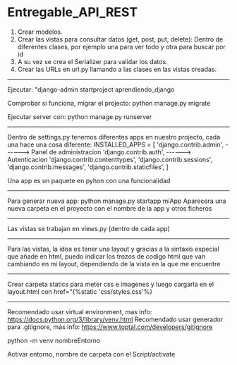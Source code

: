 # Entregable_API_REST


1. Crear modelos.
2. Crear las vistas para consultar datos (get, post, put, delete):
 Dentro de diferentes clases, por ejemplo una para ver todo y otra para buscar por id
3. A su vez se crea el Serializer para validar los datos.
4. Crear las URLs en url.py llamando a las clases en las vistas creadas.

________________________________________________________________________________________

Ejecutar: "django-admin startproject aprendiendo_django

Comprobar si funciona, migrar el projecto: python manage.py migrate

Ejecutar server con: python manage.py runserver

______________________________________________________________
Dentro de settings.py tenemos diferentes apps en nuestro projecto, cada una hace una cosa diferente:
INSTALLED_APPS = [
    'django.contrib.admin',        ------> Panel de administracion
    'django.contrib.auth',         ------> Autenticacion
    'django.contrib.contenttypes',
    'django.contrib.sessions',
    'django.contrib.messages',
    'django.contrib.staticfiles',
]

Una app es un paquete en pyhon con una funcionalidad

____________________________________________________________________

Para generar nueva app: python manage.py startapp miApp
Aparecera una nueva carpeta en el proyecto con el nombre de la app y otros ficheros

_____________________________________________________________________

Las vistas se trabajan en views.py (dentro de cada app)

______________________________________________________________

Para las vistas, la idea es tener una layout y gracias a la sintaxis especial
que añade en html, puedo indicar los trozos de codigo html que van cambiando
en mi layout, dependiendo de la vista en la que me encuentre

____________________________________________________________________

Crear carpeta statics para meter css e imagenes y luego cargarla en el layout.html
con  href="{%static 'css/styles.css'%}
____________________________________________________________________ 

Recomendado usar virtual environment, mas info: https://docs.python.org/3/library/venv.html
Recomendado usar generador para .gitignore, más info: https://www.toptal.com/developers/gitignore

python -m venv nombreEntorno

Activar entorno, nombre de carpeta con el Script/activate
